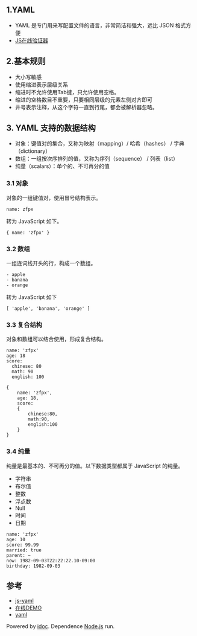## 1.YAML

-   YAML 是专门用来写配置文件的语言，非常简洁和强大，远比 JSON 格式方便
-   [JS在线验证器](https://nodeca.github.io/js-yaml/)

## 2.基本规则

-   大小写敏感
-   使用缩进表示层级关系
-   缩进时不允许使用Tab键，只允许使用空格。
-   缩进的空格数目不重要，只要相同层级的元素左侧对齐即可
-   井号表示注释，从这个字符一直到行尾，都会被解析器忽略。

## 3\. YAML 支持的数据结构

-   对象：键值对的集合，又称为映射（mapping）/ 哈希（hashes） / 字典（dictionary）
-   数组：一组按次序排列的值，又称为序列（sequence） / 列表（list）
-   纯量（scalars）：单个的、不可再分的值

### 3.1 对象

对象的一组键值对，使用冒号结构表示。

```
name: zfpx

```

转为 JavaScript 如下。

```
{ name: 'zfpx' }

```

### 3.2 数组

一组连词线开头的行，构成一个数组。

```
- apple
- banana
- orange

```

转为 JavaScript 如下

```
[ 'apple', 'banana', 'orange' ]

```

### 3.3 复合结构

对象和数组可以结合使用，形成复合结构。

```
name: 'zfpx'
age: 18
score:
  chinese: 80
  math: 90
  english: 100

```

```
{
    name: 'zfpx',
    age: 18,
    score:
    {
        chinese:80,
        math:90,
        english:100
    }
}

```

### 3.4 纯量

纯量是最基本的、不可再分的值。以下数据类型都属于 JavaScript 的纯量。

-   字符串
-   布尔值
-   整数
-   浮点数
-   Null
-   时间
-   日期

```
name: 'zfpx'
age: 10
score: 99.99
married: true
parent: ~
now: 1982-09-03T22:22:22.10-09:00
birthday: 1982-09-03 

```

## 参考

-   [js-yaml](https://github.com/nodeca/js-yaml)
-   [在线DEMO](https://nodeca.github.io/js-yaml/)
-   [yaml](https://www.ruanyifeng.com/blog/2016/07/yaml.html)

Powered by [idoc](https://github.com/jaywcjlove/idoc). Dependence [Node.js](https://nodejs.org) run.